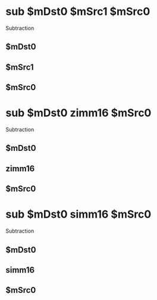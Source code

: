 # sub $mDst0 $mSrc1 $mSrc0

Subtraction


## $mDst0

## $mSrc1

## $mSrc0

# sub $mDst0 zimm16 $mSrc0

Subtraction


## $mDst0

## zimm16

## $mSrc0

# sub $mDst0 simm16 $mSrc0

Subtraction


## $mDst0

## simm16

## $mSrc0

